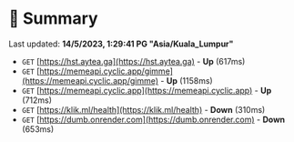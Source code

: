 # 📖 Summary
Last updated: **14/5/2023, 1:29:41 PG "Asia/Kuala_Lumpur"**

- `GET` [https://hst.aytea.ga](https://hst.aytea.ga) - **Up** (617ms)
- `GET` [https://memeapi.cyclic.app/gimme](https://memeapi.cyclic.app/gimme) - **Up** (1158ms)
- `GET` [https://memeapi.cyclic.app](https://memeapi.cyclic.app) - **Up** (712ms)
- `GET` [https://klik.ml/health](https://klik.ml/health) - **Down** (310ms)
- `GET` [https://dumb.onrender.com](https://dumb.onrender.com) - **Down** (653ms)
